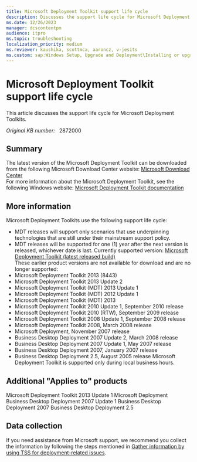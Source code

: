 ```yaml
---
title: Microsoft Deployment Toolkit support life cycle
description: Discusses the support life cycle for Microsoft Deployment Toolkits.
ms.date: 12/26/2023
manager: dcscontentpm
audience: itpro
ms.topic: troubleshooting
localization_priority: medium
ms.reviewer: kaushika, scottmca, aaroncz, v-jesits
ms.custom: sap:Windows Setup, Upgrade and Deployment\Installing or upgrading Windows, csstroubleshoot
---
```

# Microsoft Deployment Toolkit support life cycle

This article discusses the support life cycle for Microsoft Deployment Toolkits.

_Original KB number:_ &nbsp; 2872000

## Summary

The latest version of the Microsoft Deployment Toolkit can be downloaded from the following Microsoft Download Center website:
[Microsoft Download Center](https://go.microsoft.com/fwlink/?LinkId=325278)  
For more information about the Microsoft Deployment Toolkit, see the following Windows website:
[Microsoft Deployment Toolkit documentation](https://www.microsoft.com/mdt)  

## More information

Microsoft Deployment Toolkits use the following support life cycle:  

- MDT releases will support only scenarios that use underpinning technologies that are still under their mainstream support policy.
- MDT releases will be supported for one (1) year after the next version is released, whichever date is last.
Currently supported version: [Microsoft Deployment Toolkit (latest released build)](https://www.microsoft.com/download/details.aspx?id=54259)  
These earlier product versions are not available for download and are no longer supported:
- Microsoft Deployment Toolkit 2013  (8443)
- Microsoft Deployment Toolkit 2013 Update 2
- Microsoft Deployment Toolkit (MDT) 2013 Update 1
- Microsoft Deployment Toolkit (MDT) 2012 Update 1
- Microsoft Deployment Toolkit (MDT) 2013
- Microsoft Deployment Toolkit 2010 Update 1, September 2010 release  
- Microsoft Deployment Toolkit 2010 (RTW), September 2009 release
- Microsoft Deployment Toolkit 2008 Update 1, September 2008 release
- Microsoft Deployment Toolkit 2008, March 2008 release
- Microsoft Deployment, November 2007 release
- Business Desktop Deployment 2007 Update 2, March 2008 release
- Business Desktop Deployment 2007 Update 1, May 2007 release
- Business Desktop Deployment 2007, January 2007 release
- Business Desktop Deployment 2.5, August 2005 release
Microsoft Deployment Toolkit is supported only during local business hours.

## Additional "Applies to" products

Microsoft Deployment Toolkit 2013 Update 1
Microsoft Deployment
Business Desktop Deployment 2007 Update 1
Business Desktop Deployment 2007
Business Desktop Deployment 2.5

## Data collection

If you need assistance from Microsoft support, we recommend you collect the information by following the steps mentioned in [Gather information by using TSS for deployment-related issues](../../windows-client/windows-troubleshooters/gather-information-using-tss-deployment.md).
